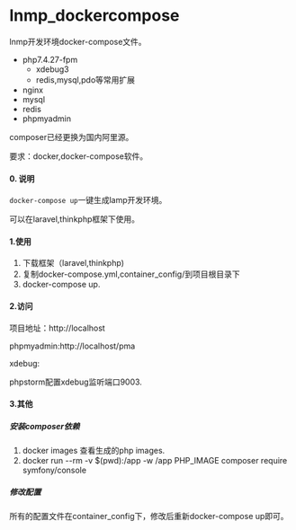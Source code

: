 # lnmp_dockercompose

lnmp开发环境docker-compose文件。

- php7.4.27-fpm
  - xdebug3
  - redis,mysql,pdo等常用扩展
- nginx
- mysql
- redis
- phpmyadmin

composer已经更换为国内阿里源。

要求：docker,docker-compose软件。



#### 0. 说明

`docker-compose up`一键生成lamp开发环境。

可以在laravel,thinkphp框架下使用。



#### 1.使用

1. 下载框架（laravel,thinkphp)
2. 复制docker-compose.yml,container_config/到项目根目录下
3. docker-compose up.



#### 2.访问

项目地址：http://localhost

phpmyadmin:http://localhost/pma

xdebug:

phpstorm配置xdebug监听端口9003.



#### 3.其他

##### 安装composer依赖

1. docker images 查看生成的php images.
2. docker run --rm -v $(pwd):/app -w /app PHP_IMAGE composer require symfony/console 

##### 修改配置

 所有的配置文件在container_config下，修改后重新docker-compose up即可。	
